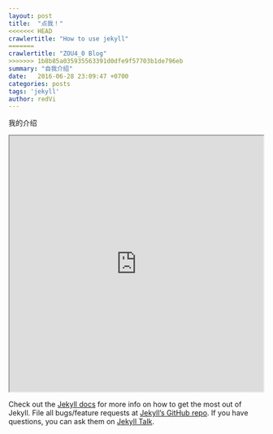 ```yaml
---
layout: post
title:  "点我！"
<<<<<<< HEAD
crawlertitle: "How to use jekyll"
=======
crawlertitle: "ZOU4_0 Blog"
>>>>>>> 1b8b85a035935563391d0dfe9f57703b1de796eb
summary: "自我介绍"
date:   2016-06-28 23:09:47 +0700
categories: posts
tags: 'jekyll'
author: redVi
---
```


我的介绍

<iframe src="https://www.openprocessing.org/sketch/419845/embed/" width="500" height="505"></iframe>




Check out the [Jekyll docs][jekyll-docs] for more info on how to get the most out of Jekyll. File all bugs/feature requests at [Jekyll’s GitHub repo][jekyll-gh]. If you have questions, you can ask them on [Jekyll Talk][jekyll-talk].

[jekyll-docs]: http://jekyllrb.com/docs/home
[jekyll-gh]:   https://github.com/jekyll/jekyll
[jekyll-talk]: https://talk.jekyllrb.com/
